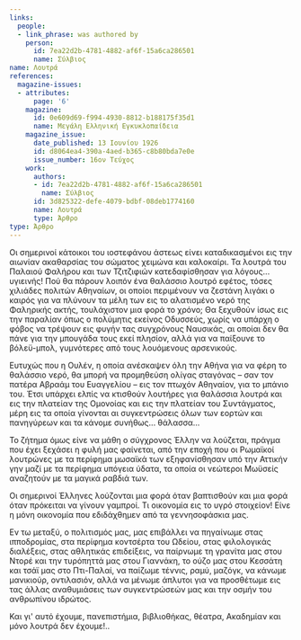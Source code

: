 ```yaml
---
links:
  people:
  - link_phrase: was authored by
    person:
      id: 7ea22d2b-4781-4882-af6f-15a6ca286501
      name: Σύλβιος
name: Λουτρά
references:
  magazine-issues:
  - attributes:
      page: '6'
    magazine:
      id: 0e609d69-f994-4930-8812-b188175f35d1
      name: Μεγάλη Ελληνική Εγκυκλοπαίδεια
    magazine_issue:
      date_published: 13 Ιουνίου 1926
      id: d8064ea4-390a-4aed-b365-c8b80bda7e0e
      issue_number: 16ον Τεύχος
    work:
      authors:
      - id: 7ea22d2b-4781-4882-af6f-15a6ca286501
        name: Σύλβιος
      id: 3d825322-defe-4079-bdbf-08deb1774160
      name: Λουτρά
      type: Άρθρο
type: Άρθρο
---
```


<main class="content" itemprop="text">
<p>Οι σημερινοί κάτοικοι του ιοστεφάνου άστεως είνει καταδικασμένοι εις την αιωνίαν ακαθαρσίας του σώματος χειμώνα και
καλοκαίρι. Τα λουτρά του Παλαιού Φαλήρου και των Τζιτζιφιών κατεδαφίσθησαν για λόγους... υγιεινής! Πού θα πάρουν λοιπόν
ένα θαλάσσιο λουτρό εφέτος, τόσες χιλιάδες πολιτών Αθηναίων, οι οποίοι περιμένουν να ζεστάνη λιγάκι ο καιρός για να
πλύνουν τα μέλη των εις το αλατισμένο νερό της Φαληρικής ακτής, τουλάχιστον μια φορά το χρόνο; Θα ξεχυθούν ίσως εις την
παραλίαν όπως ο πολύμητις εκείνος Οδυσσεύς, χωρίς να υπάρχη ο φόβος να τρέψουν εις φυγήν τας συγχρόνους Ναυσικάς, αι
οποίαι δεν θα πάνε για την μπουγάδα τους εκεί πλησίον, αλλά για να παίξουνε το βόλεϋ-μπολ, γυμνότερες από τους
λουόμενους αρσενικούς.</p>

<p>Ευτυχώς που η Ουλέν, η οποία ανέσκαψεν όλη την Αθήνα για να φέρη το θαλάσσιο νερό, θα μπορή να προμηθεύση ολίγας
σταγόνας &ndash; σαν τον πατέρα Αβραάμ του Ευαγγελίου &ndash; εις τον πτωχόν Αθηναίον, για το μπάνιο του. Έτσι υπάρχει
ελπίς να κτισθούν λουτήρες για θαλάσσια λουτρά και εις την πλατείαν της Ομονοίας και εις την πλατείαν του Συντάγματος,
μέρη εις τα οποία γίνονται αι συγκεντρώσεις όλων των εορτών και πανηγύρεων και τα κάνομε συνήθως... θάλασσα...</p>

<p>Το ζήτημα όμως είνε να μάθη ο σύγχρονος Έλλην να λούζεται, πράγμα που έχει ξεχάσει η φυλή μας φαίνεται, από την εποχή
που οι Ρωμαϊκοί λουτρώνες με τα περίφημα μωσαϊκά των εξηφανίσθησαν υπό την Αττικήν γην μαζί με τα περίφημα υπόγεια
ύδατα, τα οποία οι νεώτεροι Μωϋσείς αναζητούν με τα μαγικά ραβδιά των.</p>

<p>Οι σημερινοί Έλληνες λούζονται μια φορά όταν βαπτισθούν και μια φορά όταν πρόκειται να γίνουν γαμπροί. Τι οικονομία εις
το υγρό στοιχείον! Είνε η μόνη οικονομία που εδιδάχθημεν από τα γεννησοφάσκια μας.</p>

<p>Εν τω μεταξύ, ο πολιτισμός μας, μας επιβάλλει να πηγαίνωμε στας ιπποδρομίας, στα περίφημα κοντσέρτα του Ωδείου, στας
φιλολογικάς διαλέξεις, στας αθλητικάς επιδείξεις, να παίρνωμε τη γρανίτα μας στου Ντορέ και την τυρόπηττά μας στου
Γιαννάκη, το ούζο μας στου Κεσσάτη και τσάϊ μας στο Πτι-Παλαί, να παίζωμε τέννις, ραμύ, μαζόγκ, να κάνωμε μανικιούρ,
οντιλασιόν, αλλά να μένωμε άπλυτοι για να προσθέτωμε εις τας άλλας αναθυμιάσεις των συγκεντρώσεών μας και την οσμήν του
ανθρωπίνου ιδρώτος.</p>

<p>Και γι' αυτό έχουμε, πανεπιστήμια, βιβλιοθήκας, θέατρα, Ακαδημίαν και μόνο λουτρά δεν έχουμε!..</p>
</main>
